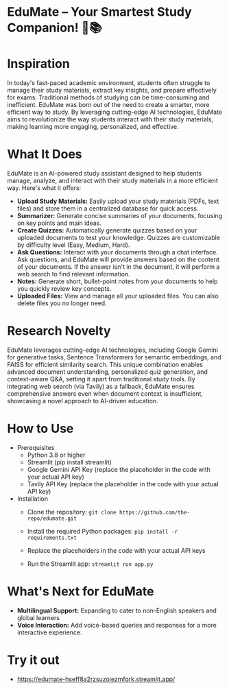 # EduMate – Your Smartest Study Companion! 🚀📚
# Inspiration
In today's fast-paced academic environment, students often struggle to manage their study materials, extract key insights, and prepare effectively for exams. Traditional methods of studying can be time-consuming and inefficient. EduMate was born out of the need to create a smarter, more efficient way to study. By leveraging cutting-edge AI technologies, EduMate aims to revolutionize the way students interact with their study materials, making learning more engaging, personalized, and effective.

# What It Does
EduMate is an AI-powered study assistant designed to help students manage, analyze, and interact with their study materials in a more efficient way. Here's what it offers:
- **Upload Study Materials:** Easily upload your study materials (PDFs, text files) and store them in a centralized database for quick access.
- **Summarizer:** Generate concise summaries of your documents, focusing on key points and main ideas.
- **Create Quizzes:** Automatically generate quizzes based on your uploaded documents to test your knowledge. Quizzes are customizable by difficulty level (Easy, Medium, Hard).
- **Ask Questions:** Interact with your documents through a chat interface. Ask questions, and EduMate will provide answers based on the content of your documents. If the answer isn't in the document, it will perform a web search to find relevant information.
- **Notes:** Generate short, bullet-point notes from your documents to help you quickly review key concepts.
- **Uploaded Files:** View and manage all your uploaded files. You can also delete files you no longer need.
  
# Research Novelty
EduMate leverages cutting-edge AI technologies, including Google Gemini for generative tasks, Sentence Transformers for semantic embeddings, and FAISS for efficient similarity search. This unique combination enables advanced document understanding, personalized quiz generation, and context-aware Q&A, setting it apart from traditional study tools. By integrating web search (via Tavily) as a fallback, EduMate ensures comprehensive answers even when document context is insufficient, showcasing a novel approach to AI-driven education.

# How to Use
- Prerequisites
  - Python 3.8 or higher
  - Streamlit (pip install streamlit)
  - Google Gemini API Key (replace the placeholder in the code with your actual API key)
  - Tavily API Key (replace the placeholder in the code with your actual API key)
- Installation
  - Clone the repository:
`git clone https://github.com/the-repo/edumate.git`

  - Install the required Python packages:
`pip install -r requirements.txt`

  - Replace the placeholders in the code with your actual API keys

  - Run the Streamlit app:
`streamlit run app.py`

# What's Next for EduMate
- **Multilingual Support:** Expanding to cater to non-English speakers and global learners
- **Voice Interaction:** Add voice-based queries and responses for a more interactive experience.

# Try it out
- https://edumate-hseff8a2rzsuzojezmfqrk.streamlit.app/
